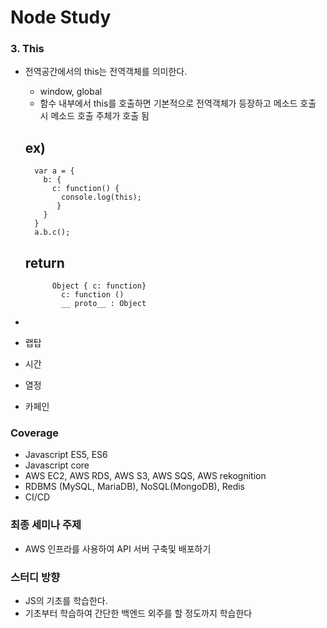# Node Study

### 3. This
- 전역공간에서의 this는 전역객체를 의미한다.
  - window, global
  - 함수 내부에서 this를 호출하면 기본적으로 전역객체가 등장하고 메소드 호출 시 메소드 호출 주체가 호출 됨
  
  ## ex)
  ```
    var a = {
      b: {
        c: function() {
          console.log(this);
         }
      }
    }
    a.b.c();
  ```
  ## return
  ``` return
        Object { c: function}
          c: function ()
          __ proto__ : Object
  ```
        
    
- 
- 랩탑
- 시간
- 열정
- 카페인

### Coverage
- Javascript ES5, ES6
- Javascript core
- AWS EC2, AWS RDS, AWS S3, AWS SQS, AWS rekognition
- RDBMS (MySQL, MariaDB), NoSQL(MongoDB), Redis
- CI/CD

### 최종 세미나 주제
- AWS 인프라를 사용하여 API 서버 구축및 배포하기

### 스터디 방향
- JS의 기초를 학습한다.
- 기초부터 학습하여 간단한 백엔드 외주를 할 정도까지 학습한다
